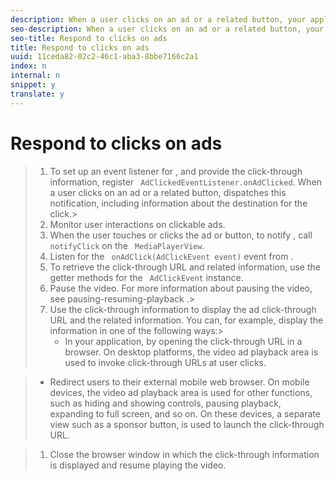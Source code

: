 ```yaml
---
description: When a user clicks on an ad or a related button, your application must respond. provides you with information about the destination URL for the click.
seo-description: When a user clicks on an ad or a related button, your application must respond. provides you with information about the destination URL for the click.
seo-title: Respond to clicks on ads
title: Respond to clicks on ads
uuid: 11ceda82-02c2-46c1-aba3-8bbe7166c2a1
index: n
internal: n
snippet: y
translate: y
---
```


# Respond to clicks on ads


>1. To set up an event listener for  <!-- PH element: phrases/primetime-sdk-name --> , and provide the click-through information, register ` AdClickedEventListener.onAdClicked`.
>   When a user clicks on an ad or a related button, <!-- PH element: phrases/primetime-sdk-name --> dispatches this notification, including information about the destination for the click.>
>1. Monitor user interactions on clickable ads.
>1. When the user touches or clicks the ad or button, to notify  <!-- PH element: phrases/primetime-sdk-name --> , call ` notifyClick` on the ` MediaPlayerView`.
>1. Listen for the ` onAdClick(AdClickEvent event)` event from  <!-- PH element: phrases/primetime-sdk-name --> .
>1. To retrieve the click-through URL and related information, use the getter methods for the ` AdClickEvent` instance.
>1. Pause the video.
>   For more information about pausing the video, see pausing-resuming-playback .>
>1. Use the click-through information to display the ad click-through URL and the related information.
>       You can, for example, display the information in one of the following ways:>    
>    * In your application, by opening the click-through URL in a browser. On desktop platforms, the video ad playback area is used to invoke click-through URLs at user clicks.

>    * Redirect users to their external mobile web browser. On mobile devices, the video ad playback area is used for other functions, such as hiding and showing controls, pausing playback, expanding to full screen, and so on. On these devices, a separate view such as a sponsor button, is used to launch the click-through URL.

>    
>1. Close the browser window in which the click-through information is displayed and resume playing the video.
